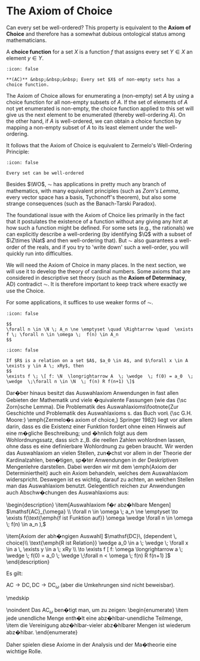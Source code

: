 # The Axiom of Choice

Can every set be well-ordered? This property is equivalent to the **Axiom of Choice** and therefore has a somewhat dubious ontological status among mathematicians.

A **choice function** for a set $X$ is a function $f$ that assigns every set $Y \in X$ an element $y \in Y$.  


```{note} Axiom of Choice ($\AC$)**
:icon: false

**(AC)** &nbsp;&nbsp;&nbsp; Every set $X$ of non-empty sets has a choice function.
```
The Axiom of Choice allows for enumerating a (non-empty) set $A$ by using  a choice function for all non-empty subsets of $A$. If the set of elements of $A$ not yet enumerated is non-empty, the choice function applied to this set will give us the next element to be enumerated (thereby well-ordering $A$). On the other hand, if $A$ is well-ordered, we can obtain a choice function by mapping a non-empty subset of $A$ to its least element under the well-ordering. 

It follows that the Axiom of Choice is equivalent to Zermelo's Well-Ordering Principle:

```{danger} Well-Ordering Principle ($\WO$)
:icon: false

Every set can be well-ordered
```

Besides $\WO$, $\AC$ has applications in pretty much any branch of mathematics, with many equivalent principles (such as *Zorn's Lemma*, every vector space has a basis, Tychonoff's theorem), but also some strange consequences (such as the Banach-Tarski Paradox).

The foundational issue with the Axiom of Choice lies primarily in the fact that it postulates the existence of a function without any giving any hint at how such a function might be defined. For some sets (e.g., the rationals) we can explicitly describe a well-ordering (by identifying $\Q$ with a subset of $\Z\times \Nat$ and then well-ordering that). But $\AC$ also guarantees a well-order of the reals, and if you try to 'write down' such a well-order, you will quickly run into difficulties.

We will need the Axiom of Choice in many places. In the next section, we will use it to develop the theory of cardinal numbers. Some axioms that are considered in descriptive set theory (such as the **Axiom of Determinacy**, AD) contradict $\AC$. It is therefore important to keep track where exactly we use the Choice.

For some applications, it suffices to use weaker forms of $\AC$.

```{note} Axiom of Countable Choice ($\AC_\omega$)
:icon: false

$$ 
\forall n \in \N \; A_n \ne \emptyset \quad \Rightarrow \quad  \exists f \; \forall n \in \omega \;  f(n) \in A_n
$$
```

```{note} Axiom of Dependent Choice ($\DC$)
:icon: false

If $R$ is a relation on a set $A$, $a_0 \in A$, and $\forall x \in A \exists y \in A \; xRy$, then 
$$
\exists f \; \[ f: \N  \longrightarrow A  \; \wedge  \; f(0) = a_0  \; \wedge  \;\forall n \in \N  \; f(n) R f(n+1) \]$
```

Dar�ber hinaus besitzt das  Auswahlaxiom Anwendungen in fast allen Gebieten der Mathematik und viele �quivalente Fassungen (wie das {\sc Zorn}sche Lemma).
Die Problematik des Auswahlaxioms\footnote{Zur Geschichte und Problematik des Auswahlaxioms s. das Buch von\\
 {\sc G.H. Moore:} \emph{Zermelo�s axiom of choice,} Springer 1982}  liegt vor allem darin, dass es die Existenz einer Funktion fordert ohne einen Hinweis auf eine m�gliche Beschreibung; und �hnlich folgt aus dem Wohlordnungssatz, dass sich z.\,B. die reellen Zahlen wohlordnen lassen, ohne dass es eine definierbare Wohlordnung zu geben braucht. Wir werden das Auswahlaxiom an vielen Stellen, zun�chst vor allem in der Theorie der Kardinalzahlen, ben�tigen, sp�ter Anwendungen in der Deskriptiven Mengenlehre darstellen. Dabei werden wir mit dem \emph{Axiom der Determiniertheit} auch ein Axiom behandeln, welches dem Auswahlaxiom widerspricht. Deswegen ist es wichtig, darauf zu achten, an welchen Stellen man das Auswahlaxiom benutzt. Gelegentlich reichen zur Anwendungen auch Abschw�chungen des Auswahlaxioms aus:

\begin{description}
\item[Auswahlaxiom f�r abz�hlbare Mengen] $\mathsf{AC}_{\omega} \\ 
 \forall n \in \omega \; a_n \ne \emptyset \to  \exists f(\text{\emph{f ist  Funktion auf}} \omega \wedge  \forall n \in \omega \;  f(n) \in a_n ),$

\item[Axiom der abh�ngigen Auswahl] $\mathsf{DC}\, (dependent \, choice)\\
\text{\emph{R ist  Relation}}  \wedge a_0 \in  a  \; \wedge  \; \forall x \in a \, \exists y \in a  \; xRy \\
		 \to \exists f [ f: \omega  \longrightarrow a  \; \wedge  \; f(0) = a_0  \; \wedge  \;\forall n < \omega  \; f(n) R f(n+1) ]$
\end{description}

Es gilt:

$\mathsf{AC} \to \mathsf{DC}, \mathsf{DC}  \to   \mathsf{DC}_{\omega}$ (aber die Umkehrungen sind nicht beweisbar).

\medskip

\noindent Das $\mathsf{AC}_{\omega}$ ben�tigt man, um zu zeigen:
\begin{enumerate}
\item jede unendliche Menge enth�lt eine abz�hlbar-unendliche Teilmenge,
\item die Vereinigung abz�hlbar-vieler abz�hlbarer Mengen ist wiederum abz�hlbar.
\end{enumerate}

Daher spielen diese Axiome in der Analysis und der Ma�theorie eine wichtige Rolle.


